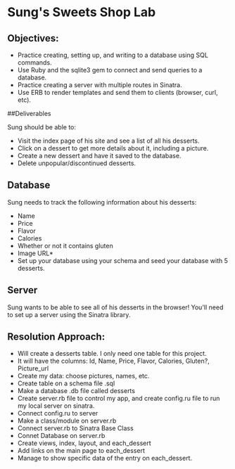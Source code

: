 # Sung's Sweets Shop Lab

## Objectives:

* Practice creating, setting up, and writing to a database using SQL commands.
* Use Ruby and the sqlite3 gem to connect and send queries to a database.
* Practice creating a server with multiple routes in Sinatra.
* Use ERB to render templates and send them to clients (browser, curl, etc).

##Deliverables

Sung should be able to:
* Visit the index page of his site and see a list of all his desserts.
* Click on a dessert to get more details about it, including a picture.
* Create a new dessert and have it saved to the database.
* Delete unpopular/discontinued desserts.

## Database

Sung needs to track the following information about his desserts:
* Name
* Price
* Flavor
* Calories
* Whether or not it contains gluten
* Image URL*
* Set up your database using your schema and seed your database with 5 desserts.

## Server

Sung wants to be able to see all of his desserts in the browser! You'll need to set up a server using the Sinatra library.

## Resolution Approach:

* Will create a desserts table. I only need one table for this project.
* It will have the columns: Id, Name, Price, Flavor, Calories, Gluten?, Picture_url
* Create my data: choose pictures, names, etc. 
* Create table on a schema file .sql
* Make a database .db file called desserts
* Create server.rb file to control my app, and create config.ru file to run my local server on sinatra.
* Connect config.ru to server
* Make a class/module on server.rb
* Connect server.rb to Sinatra Base Class
* Connet Database on server.rb
* Create views, index, layout, and each_dessert
* Add links on the main page to each_dessert
* Manage to show specific data of the entry on each_dessert.



